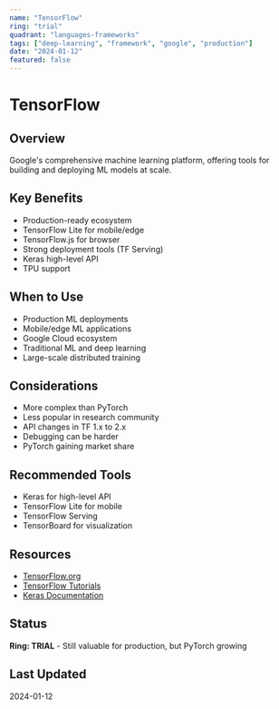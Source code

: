```yaml
---
name: "TensorFlow"
ring: "trial"
quadrant: "languages-frameworks"
tags: ["deep-learning", "framework", "google", "production"]
date: "2024-01-12"
featured: false
---
```


# TensorFlow

## Overview
Google's comprehensive machine learning platform, offering tools for building and deploying ML models at scale.

## Key Benefits
- Production-ready ecosystem
- TensorFlow Lite for mobile/edge
- TensorFlow.js for browser
- Strong deployment tools (TF Serving)
- Keras high-level API
- TPU support

## When to Use
- Production ML deployments
- Mobile/edge ML applications
- Google Cloud ecosystem
- Traditional ML and deep learning
- Large-scale distributed training

## Considerations
- More complex than PyTorch
- Less popular in research community
- API changes in TF 1.x to 2.x
- Debugging can be harder
- PyTorch gaining market share

## Recommended Tools
- Keras for high-level API
- TensorFlow Lite for mobile
- TensorFlow Serving
- TensorBoard for visualization

## Resources
- [TensorFlow.org](https://tensorflow.org)
- [TensorFlow Tutorials](https://www.tensorflow.org/tutorials)
- [Keras Documentation](https://keras.io)

## Status
**Ring: TRIAL** - Still valuable for production, but PyTorch growing

## Last Updated
2024-01-12

